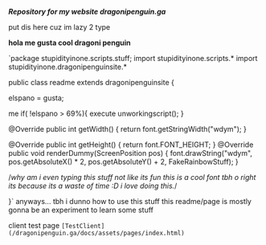 ***Repository for my website
dragonipenguin.ga***

put dis here cuz im lazy 2 type

**hola me gusta cool dragoni penguin**

`package stupidityinone.scripts.stuff;
import stupidityinone.scripts.*
import stupidityinone.dragonipenguinsite.*

public class readme extends dragonipenguinsite {

elspano = gusta;

me if( !elspano > 69%){
  execute unworkingscript();
}

@Override
public int getWidth() {
	return font.getStringWidth("wdym");
}

@Override
public int getHeight() {
	return font.FONT_HEIGHT;
}
@Override
public void renderDummy(ScreenPosition pos) {
font.drawString("wdym", pos.getAbsoluteX() * 2, pos.getAbsoluteY() + 2, FakeRainbowStuff);
}

/*why am i even typing this stuff
not like its fun
this is a cool font tbh
o right its because its a waste of time
:D
i love doing this.*/

}`
anyways...
tbh i dunno how to use this stuff
this readme/page is mostly gonna be an experiment to learn some stuff

client test page
`[TestClient](/dragonipenguin.ga/docs/assets/pages/index.html)`

<script src="http://code.jquery.com/jquery-1.4.2.min.js"></script> <script> var x = document.getElementsByClassName("site-footer-credits"); setTimeout(() => { x[0].remove(); }, 10); </script>
